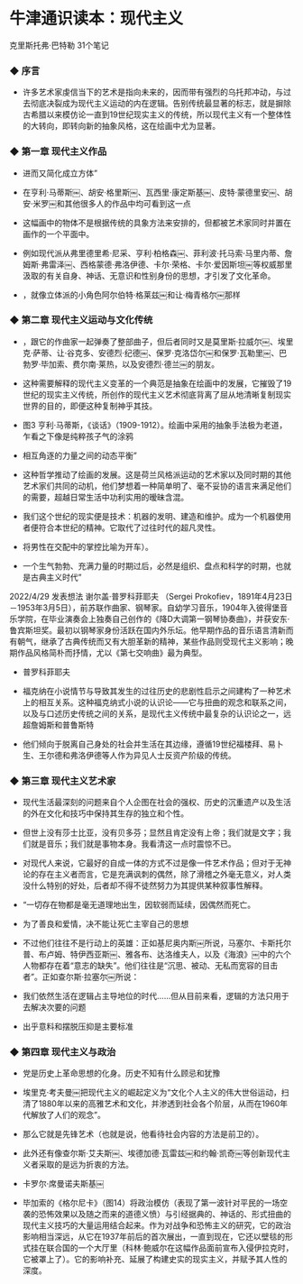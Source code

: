 # 牛津通识读本：现代主义

克里斯托弗·巴特勒
31个笔记


### ◆   序言

- 许多艺术家虔信当下的艺术是指向未来的，因而带有强烈的乌托邦冲动，与过去彻底决裂成为现代主义运动的内在逻辑。告别传统最显著的标志，就是摒除古希腊以来模仿论一直到19世纪现实主义的传统，所以现代主义有一个整体性的大转向，即转向新的抽象风格，这在绘画中尤为显著。


### ◆   第一章 现代主义作品

- 进而又简化成立方体”

- 在亨利·马蒂斯￼、胡安·格里斯￼、瓦西里·康定斯基￼、皮特·蒙德里安￼、胡安·米罗￼和其他很多人的作品中均可看到这一点

- 这幅画中的物体不是根据传统的具象方法来安排的，但都被艺术家同时并置在画作的一个平面中。

- 例如现代派从弗里德里希·尼采、亨利·柏格森￼、菲利波·托马索·马里内蒂、詹姆斯·弗雷泽￼、西格蒙德·弗洛伊德、卡尔·荣格、卡尔·爱因斯坦￼等权威那里汲取的有关自身、神话、无意识和性别身份的思想，才引发了文化革命。

- ，就像立体派的小角色阿尔伯特·格莱兹￼和让·梅青格尔￼那样


### ◆   第二章 现代主义运动与文化传统

- ，跟它的作曲家一起弹奏了整部曲子，但后者同时又是莫里斯·拉威尔￼、埃里克·萨蒂、让·谷克多、安德烈·纪德￼、保罗·克洛岱尔￼和保罗·瓦勒里￼、巴勃罗·毕加索、费尔南·莱热，以及安德烈·德兰￼的朋友。

- 这种需要解释的现代主义变革的一个典范是抽象在绘画中的发展，它摧毁了19世纪的现实主义传统，所创作的现代主义艺术彻底背离了屈从地清晰复制现实世界的目的，即便这种复制神乎其技。

- 图3 亨利·马蒂斯，《谈话》（1909-1912）。绘画中采用的抽象手法极为老道，乍看之下像是纯粹孩子气的涂鸦

- 相互角逐的力量之间的动态平衡”

- 这种哲学推动了绘画的发展。这是荷兰风格派运动的艺术家以及同时期的其他艺术家们共同的动机，他们梦想着一种简单明了、毫不妥协的语言来满足他们的需要，超越日常生活中功利实用的暧昧含混。

- 我们这个世纪的现实便是技术：机器的发明、建造和维护。成为一个机器使用者便符合本世纪的精神。它取代了过往时代的超凡灵性。

- 将男性在交配中的掌控比喻为开车）。

- 一个生气勃勃、充满力量的时期过后，必然是组织、盘点和科学的时期，也就是古典主义时代”

2022/4/29 发表想法
谢尔盖·普罗科菲耶夫 （Sergei Prokofiev，1891年4月23日－1953年3月5日），前苏联作曲家、钢琴家。自幼学习音乐，1904年入彼得堡音乐学院，在毕业演奏会上独奏自己创作的《降D大调第一钢琴协奏曲》，并获安东·鲁宾斯坦奖。最初以钢琴家身份活跃在国内外乐坛。他早期作品的音乐语言清新而有朝气，继承了古典传统而又有大胆革新的精神，某些作品则受现代主义影响；晚期作品风格简朴而抒情，尤以《第七交响曲》最为典型。
- 普罗科菲耶夫

- 福克纳在小说情节与导致其发生的过往历史的悲剧性启示之间建构了一种艺术上的相互关系。这种福克纳式小说的认识论——它与扭曲的观念和联系之间，以及与口述历史传统之间的关系，是现代主义传统中最复杂的认识论之一，远超詹姆斯和普鲁斯特

- 他们倾向于脱离自己身处的社会并生活在其边缘，遵循19世纪福楼拜、易卜生、王尔德和弗洛伊德等人作为异见人士反资产阶级的传统。


### ◆   第三章 现代主义艺术家

- 现代生活最深刻的问题来自个人企图在社会的强权、历史的沉重遗产以及生活的外在文化和技巧中保持其生存的独立和个性。

- 但世上没有莎士比亚，没有贝多芬；显然且肯定没有上帝；我们就是文字；我们就是音乐；我们就是事物本身。我看清这一点时震惊不已。

- 对现代人来说，它最好的自成一体的方式不过是像一件艺术作品；但对于无神论的存在主义者而言，它是充满讽刺的偶然，除了滑稽之外毫无意义，对人类没什么特别的好处，后者却不得不徒然努力为其提供某种叙事性解释。

- “一切存在物都是毫无道理地出生，因软弱而延续，因偶然而死亡。

- 为了善良和爱情，决不能让死亡主宰自己的思想

- 不过他们往往不是行动上的英雄：正如基尼奥内斯￼所说，马塞尔、卡斯托尔普、布卢姆、特伊西亚斯￼、雅各布、达洛维夫人，以及《海浪》￼中的六个人物都存在着“意志的缺失”。他们往往是“沉思、被动、无私而宽容的目击者”。正如查尔斯·拉塞尔￼所说：

- 我们依然生活在逻辑占主导地位的时代……但从目前来看，逻辑的方法只用于去解决次要的问题

- 出乎意料和摆脱压抑是主要标准


### ◆   第四章 现代主义与政治

- 党是历史上革命思想的化身。历史不知有什么顾忌和犹豫

- 埃里克·考夫曼￼把现代主义的崛起定义为“文化个人主义的伟大世俗运动，扫清了1880年以来的高雅艺术和文化，并渗透到社会各个阶层，从而在1960年代解放了人们的观念”。

- 那么它就是先锋艺术（也就是说，他看待社会内容的方法是前卫的）。

- 此外还有像查尔斯·艾夫斯￼、埃德加德·瓦雷兹￼和约翰·凯奇￼等创新现代主义者采取的是远为折衷的方法。

- 卡罗尔·席曼诺夫斯基￼

- 毕加索的《格尔尼卡》（图14）将政治模仿（表现了第一波针对平民的一场空袭的恐怖效果以及随之而来的道德义愤）与引经据典的、神话的、形式扭曲的现代主义技巧的大量运用结合起来。作为对战争和恐怖主义的研究，它的政治影响相当深远，从它在1937年前后的首次展出，一直到现在，它还以壁毯的形式挂在联合国的一个大厅里（科林·鲍威尔在这幅作品面前宣布入侵伊拉克时，它被罩上了）。它的影响补充、延展了构建史实的现实主义，并赋予其人性的深度。


